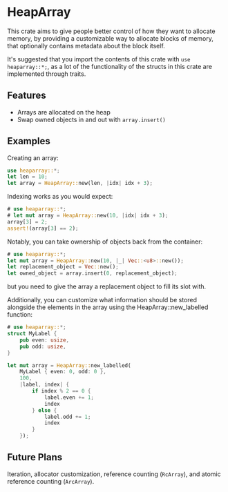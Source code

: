 # HeapArray
This crate aims to give people better control of how they want to allocate memory,
by providing a customizable way to allocate blocks of memory, that optionally contains
metadata about the block itself.

It's suggested that you import the contents of this crate with `use heaparray::*;`, as a lot of the functionality of the structs in this crate are
implemented through traits.

## Features
-  Arrays are allocated on the heap
-  Swap owned objects in and out with `array.insert()`

## Examples

Creating an array:
```rust
use heaparray::*;
let len = 10;
let array = HeapArray::new(len, |idx| idx + 3);
```

Indexing works as you would expect:
```rust
# use heaparray::*;
# let mut array = HeapArray::new(10, |idx| idx + 3);
array[3] = 2;
assert!(array[3] == 2);
```

Notably, you can take ownership of objects back from the container:

```rust
# use heaparray::*;
let mut array = HeapArray::new(10, |_| Vec::<u8>::new());
let replacement_object = Vec::new();
let owned_object = array.insert(0, replacement_object);
```

but you need to give the array a replacement object to fill its slot with.

Additionally, you can customize what information should be stored alongside the elements in
the array using the HeapArray::new_labelled function:

```rust
# use heaparray::*;
struct MyLabel {
    pub even: usize,
    pub odd: usize,
}

let mut array = HeapArray::new_labelled(
    MyLabel { even: 0, odd: 0 },
    100,
    |label, index| {
        if index % 2 == 0 {
            label.even += 1;
            index
        } else {
            label.odd += 1;
            index
        }
    });
```

## Future Plans
Iteration, allocator customization, reference counting (`RcArray`), and atomic reference counting (`ArcArray`).
